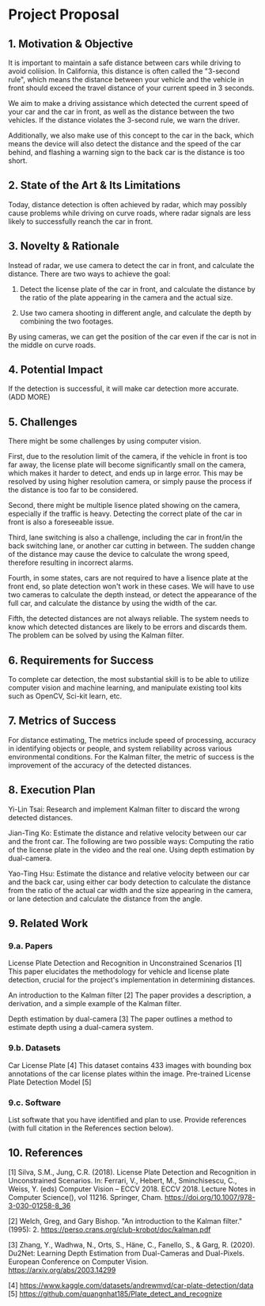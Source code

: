 # Project Proposal
## 1. Motivation & Objective

It is important to maintain a safe distance between cars while driving to avoid coliision. In California, this distance is often called the "3-second rule", which means the distance between your vehicle and the vehicle in front should exceed the travel distance of your current speed in 3 seconds.

We aim to make a driving assistance which detected the current speed of your car and the car in front, as well as the distance between the two vehicles. If the distance violates the 3-second rule, we warn the driver.

Additionally, we also make use of this concept to the car in the back, which means the device will also detect the distance and the speed of the car behind, and flashing a warning sign to the back car is the distance is too short.

## 2. State of the Art & Its Limitations

Today, distance detection is often achieved by radar, which may possibly cause problems while driving on curve roads, where radar signals are less likely to successfully reanch the car in front.

## 3. Novelty & Rationale

Instead of radar, we use camera to detect the car in front, and calculate the distance. There are two ways to achieve the goal:

1. Detect the license plate of the car in front, and calculate the distance by the ratio of the plate appearing in the camera and the actual size.

2. Use two camera shooting in different angle, and calculate the depth by combining the two footages.

By using cameras, we can get the position of the car even if the car is not in the middle on curve roads.

## 4. Potential Impact

If the detection is successful, it will make car detection more accurate. (ADD MORE)

## 5. Challenges

There might be some challenges by using computer vision.

First, due to the resolution limit of the camera, if the vehicle in front is too far away, the license plate will become significantly small on the camera, which makes it harder to detect, and ends up in large error. This may be resolved by using higher resolution camera, or simply pause the process if the distance is too far to be considered.

Second, there might be multiple lisence plated showing on the camera, especially if the traffic is heavy. Detecting the correct plate of the car in front is also a foreseeable issue.

Third, lane switching is also a challenge, including the car in front/in the back switching lane, or another car cutting in between. The sudden change of the distance may cause the device to calculate the wrong speed, therefore resulting in incorrect alarms.

Fourth, in some states, cars are not required to have a lisence plate at the front end, so plate detection won't work in these cases. We will have to use two cameras to calculate the depth instead, or detect the appearance of the full car, and calculate the distance by using the width of the car.

Fifth, the detected distances are not always reliable. The system needs to know which detected distances are likely to be errors and discards them. The problem can be solved by using the Kalman filter.

## 6. Requirements for Success

To complete car detection, the most substantial skill is to be able to utilize computer vision and machine learning, and manipulate existing tool kits such as OpenCV, Sci-kit learn, etc.

## 7. Metrics of Success

For distance estimating, The metrics include speed of processing, accuracy in identifying objects or people, and system reliability across various environmental conditions.
For the Kalman filter, the metric of success is the improvement of the accuracy of the detected distances.

## 8. Execution Plan

Yi-Lin Tsai: Research and implement Kalman filter to discard the wrong detected distances.

Jian-Ting Ko: Estimate the distance and relative velocity between our car and the front car. The following are two possible ways:
Computing the ratio of the license plate in the video and the real one.
Using depth estimation by dual-camera.

Yao-Ting Hsu: Estimate the distance and relative velocity between our car and the back car, using either car body detection to calculate the distance from the ratio of the actual car width and the size appearing in the camera, or lane detection and calculate the distance from the angle.

## 9. Related Work
### 9.a. Papers
License Plate Detection and Recognition in Unconstrained Scenarios [1]
This paper elucidates the methodology for vehicle and license plate detection, crucial for the project's implementation in determining distances.

An introduction to the Kalman filter [2]
The paper provides a description, a derivation, and a simple example of the Kalman filter.

Depth estimation by dual-camera [3]
The paper outlines a method to estimate depth using a dual-camera system.


### 9.b. Datasets
Car License Plate [4]
This dataset contains 433 images with bounding box annotations of the car license plates within the image.
Pre-trained License Plate Detection Model [5]

### 9.c. Software
List softwate that you have identified and plan to use. Provide references (with full citation in the References section below).

## 10. References
[1] Silva, S.M., Jung, C.R. (2018). License Plate Detection and Recognition in Unconstrained Scenarios. In: Ferrari, V., Hebert, M., Sminchisescu, C., Weiss, Y. (eds) Computer Vision – ECCV 2018. ECCV 2018. Lecture Notes in Computer Science(), vol 11216. Springer, Cham. https://doi.org/10.1007/978-3-030-01258-8_36 

[2] Welch, Greg, and Gary Bishop. "An introduction to the Kalman filter." (1995): 2. https://perso.crans.org/club-krobot/doc/kalman.pdf

[3] Zhang, Y., Wadhwa, N., Orts, S., Häne, C., Fanello, S., & Garg, R. (2020). Du2Net: Learning Depth Estimation from Dual-Cameras and Dual-Pixels. European Conference on Computer Vision.
https://arxiv.org/abs/2003.14299 

[4] https://www.kaggle.com/datasets/andrewmvd/car-plate-detection/data 
[5] https://github.com/quangnhat185/Plate_detect_and_recognize 
